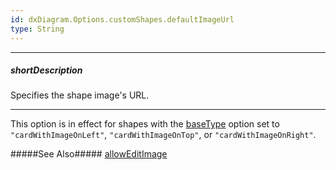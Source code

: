 ```yaml
---
id: dxDiagram.Options.customShapes.defaultImageUrl
type: String
---
```

---
##### shortDescription
Specifies the shape image's URL.

---

This option is in effect for shapes with the [baseType](/Documentation/ApiReference/UI_Widgets/dxDiagram/Configuration/customShapes/#baseType) option set to `"cardWithImageOnLeft"`, `"cardWithImageOnTop"`, or `"cardWithImageOnRight"`.

#####See Also#####
[allowEditImage](/Documentation/ApiReference/UI_Widgets/dxDiagram/Configuration/customShapes/#allowEditImage)